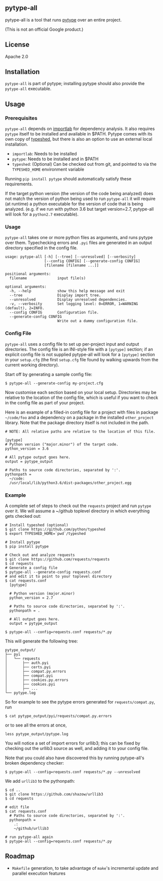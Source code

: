 ## pytype-all

pytype-all is a tool that runs [pytype](https://github.com/google/pytype) over an entire project.

(This is not an official Google product.)

## License
Apache 2.0

## Installation

`pytype-all` is part of pytype; installing pytype should also provide the
`pytype-all` executable.

## Usage

### Prerequisites
`pytype-all` depends on [importlab](https://github.com/google/importlab) for
dependency analysis. It also requires `pytype` itself to be installed and
available in $PATH. Pytype comes with its own copy of
[typeshed](https://github.com/python/typeshed), but there is also an option
to use an external local installation.

* `importlab`: Needs to be installed
* `pytype`: Needs to be installed and in $PATH
* `typeshed`: (Optional) Can be checked out from git, and pointed to via
  the `TYPESHED_HOME` environment variable

Running `pip install pytype` should automatically satisfy these requirements.

If the target python version (the version of the code being analyzed) does not
match the version of python being used to run `pytype-all` it will require (at
runtime) a python executable for the version of code that is being analyzed.
(e.g. if we run with python 3.6 but target version=2.7, pytype-all will look for
a `python2.7` executable).

### Usage

`pytype-all` takes one or more python files as arguments, and runs pytype over
them. Typechecking errors and `.pyi` files are generated in an output directory
specified in the config file.

```
usage: pytype-all [-h] [--tree] [--unresolved] [--verbosity]
                  [--config CONFIG] [--generate-config CONFIG]
                  [filename [filename ...]]

positional arguments:
  filename              input file(s)

optional arguments:
  -h, --help            show this help message and exit
  --tree                Display import tree.
  --unresolved          Display unresolved dependencies.
  -v, --verbosity       Set logging level: 0=ERROR, 1=WARNING (default), 2=INFO.
  --config CONFIG       Configuration file.
  --generate-config CONFIG
                        Write out a dummy configuration file.
```

### Config File

`pytype-all` uses a config file to set up per-project input and output
directories. The config file is an INI-style file with a `[pytype]` section;
if an explicit config file is not supplied pytype-all will look for a `[pytype]`
section in your `setup.cfg` (the first `setup.cfg` file found by walking upwards
from the current working directory).

Start off by generating a sample config file:
```
$ pytype-all --generate-config my-project.cfg
```

Now customise each section based on your local setup. Directories may be
relative to the location of the config file, which is useful if you want to
check in the config file as part of your project.

Here is an example of a filled-in config file for a project with files in
package `~/code/foo` and a dependency on a package in the installed
`other_project` library. Note that the package directory itself is not
included in the path.

```
# NOTE: All relative paths are relative to the location of this file.

[pytype]
# Python version ("major.minor") of the target code.
python_version = 3.6

# All pytype output goes here.
output = pytype_output

# Paths to source code directories, separated by ':'.
pythonpath =
  ~/code:
  /usr/local/lib/python3.6/dist-packages/other_project.egg
```

### Example

A complete set of steps to check out the `requests` project and run `pytype` over it. We will assume a ~/github toplevel directory in which everything gets checked out:

```
# Install typeshed (optional)
$ git clone https://github.com/python/typeshed
$ export TYPESHED_HOME=`pwd`/typeshed

# Install pytype
$ pip install pytype

# Check out and analyze requests
$ git clone https://github.com/requests/requests
$ cd requests
# Generate a config file
$ pytype-all --generate-config requests.conf
# and edit it to point to your toplevel directory
$ cat requests.conf
  [pytype]

  # Python version (major.minor)
  python_version = 2.7

  # Paths to source code directories, separated by ':'.
  pythonpath = .

  # All output goes here.
  output = pytype_output

$ pytype-all --config=requests.conf requests/*.py
```

This will generate the following tree:

```
pytype_output/
├── pyi
│   └── requests
│       ├── auth.pyi
│       ├── certs.pyi
│       ├── compat.py.errors
│       ├── compat.pyi
│       ├── cookies.py.errors
│       ├── cookies.pyi
│       ├── ...
└── pytype.log
```

So for example to see the pytype errors generated for `requests/compat.py`, run

```
$ cat pytype_output/pyi/requests/compat.py.errors
```

or to see all the errors at once,

```
less pytype_output/pytype.log
```

You will notice a set of import errors for urllib3; this can be fixed by
checking out the urllib3 source as well, and adding it to your config file.

Note that you could also have discovered this by running pytype-all's broken
dependency checker:
```
$ pytype-all --config=requests.conf requests/*.py --unresolved
```

We add `urllib3` to the pythonpath:

```
$ cd ..
$ git clone https://github.com/shazow/urllib3
$ cd requests

# edit file
$ cat requests.conf
  # Paths to source code directories, separated by ':'.
  pythonpath =
    .:
    ~/github/urllib3

# run pytype-all again
$ pytype-all --config=requests.conf requests/*.py
```

## Roadmap

* `Makefile` generation, to take advantage of `make`'s incremental update and
  parallel execution features
